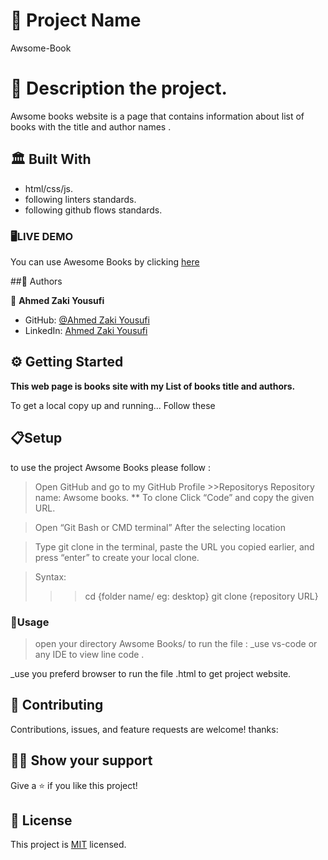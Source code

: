 # 🧧 Project Name

 Awsome-Book

# 📜 Description the project.

Awsome books website is a page that contains information about list of books with the title and author names .

## 🏛 Built With

- html/css/js.
- following linters standards.
- following github flows standards.

### 🖥️LIVE DEMO
You can use Awesome Books by clicking [here](https://zakiyousufi.github.io/AwesomeBook-ES6/)

##📑 Authors

👤 **Ahmed Zaki Yousufi**
- GitHub: [@Ahmed Zaki Yousufi](https://github.com/zakiyousufi)
- LinkedIn: [Ahmed Zaki Yousufi](https://www.linkedin.com/in/ahmadzaki-yousufi-055214217/)

## ⚙ Getting Started

**This web page is books site with my List of books title and authors.**

To get a local copy up and running... 
Follow these 
  ## 📋Setup
to use the project Awsome Books please follow :
 >Open GitHub and go to my GitHub Profile >>Repositorys
 Repository name: Awsome books.
 ** To clone
 >Click “Code” and copy the given URL.

 >Open “Git Bash or CMD terminal” After the selecting location

 >Type git clone in the terminal, paste the URL you copied earlier, and press “enter” to create your local clone.

 >Syntax:
  >>> cd {folder name/ eg: desktop} 
  >>> git clone {repository URL}

### 🔌Usage

>open your directory Awsome Books/
to run the file :
_use vs-code or any IDE  to view line code .

_use you preferd browser to run the file .html to get project website.

## 🤝 Contributing

Contributions, issues, and feature requests are welcome!
thanks:

## 🙏🏻 Show your support

Give a ⭐️ if you like this project!

## 📝 License

This project is [MIT](./MIT.md) licensed.